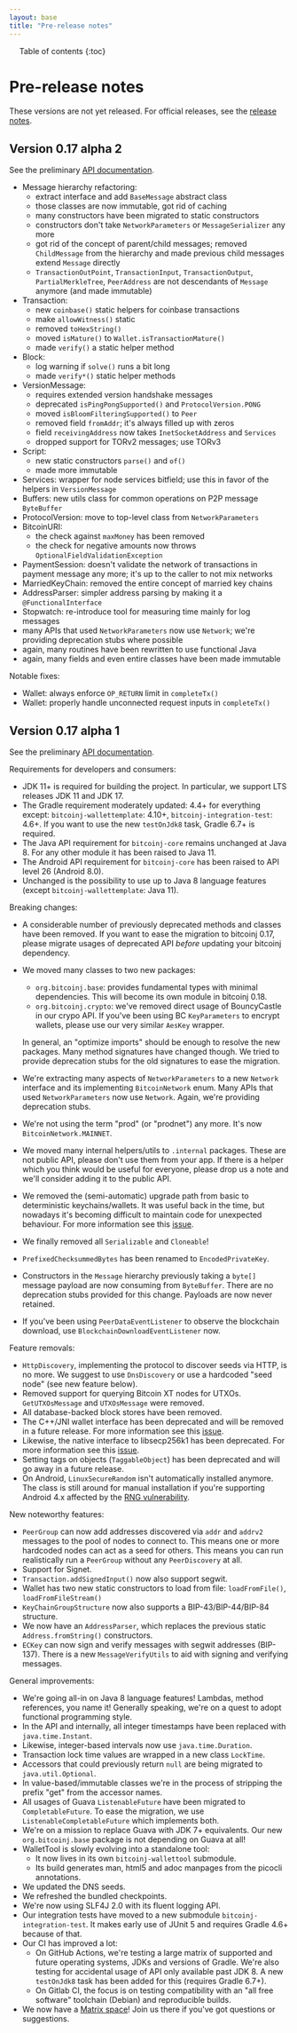 ```yaml
---
layout: base
title: "Pre-release notes"
---
```


<div markdown="1" id="toc" class="toc"><div markdown="1">

* Table of contents
{:toc}

</div></div>

<div markdown="1" class="toccontent">

# Pre-release notes

These versions are not yet released. For official releases, see the <a href="/release-notes">release notes</a>.

## Version 0.17 alpha 2

See the preliminary <a href="/javadoc/0.17-alpha2/">API documentation</a>.

* Message hierarchy refactoring:
  * extract interface and add `BaseMessage` abstract class
  * those classes are now immutable, got rid of caching
  * many constructors have been migrated to static constructors
  * constructors don't take `NetworkParameters` or `MessageSerializer` any more
  * got rid of the concept of parent/child messages; removed `ChildMessage` from the hierarchy and made previous child
    messages extend `Message` directly
  * `TransactionOutPoint`, `TransactionInput`, `TransactionOutput`, `PartialMerkleTree`, `PeerAddress`
    are not descendants of `Message` anymore (and made immutable)
* Transaction:
  * new `coinbase()` static helpers for coinbase transactions
  * make `allowWitness()` static
  * removed `toHexString()`
  * moved `isMature()` to `Wallet.isTransactionMature()`
  * made `verify()` a static helper method
* Block:
  * log warning if `solve()` runs a bit long
  * made `verify*()` static helper methods
* VersionMessage:
  * requires extended version handshake messages
  * deprecated `isPingPongSupported()` and `ProtocolVersion.PONG`
  * moved `isBloomFilteringSupported()` to `Peer`
  * removed field `fromAddr`; it's always filled up with zeros
  * field `receivingAddress` now takes `InetSocketAddress` and `Services`
  * dropped support for TORv2 messages; use TORv3
* Script:
  * new static constructors `parse()` and `of()`
  * made more immutable
* Services: wrapper for node services bitfield; use this in favor of the helpers in `VersionMessage`
* Buffers: new utils class for common operations on P2P message `ByteBuffer`
* ProtocolVersion: move to top-level class from `NetworkParameters`
* BitcoinURI:
  * the check against `maxMoney` has been removed
  * the check for negative amounts now throws `OptionalFieldValidationException`
* PaymentSession: doesn't validate the network of transactions in payment message any more; it's up to the caller to
  not mix networks
* MarriedKeyChain: removed the entire concept of married key chains
* AddressParser: simpler address parsing by making it a `@FunctionalInterface`
* Stopwatch: re-introduce tool for measuring time mainly for log messages
* many APIs that used `NetworkParameters` now use `Network`; we're providing deprecation stubs where possible
* again, many routines have been rewritten to use functional Java
* again, many fields and even entire classes have been made immutable

Notable fixes:

* Wallet: always enforce `OP_RETURN` limit in `completeTx()`
* Wallet: properly handle unconnected request inputs in `completeTx()`

## Version 0.17 alpha 1

See the preliminary <a href="/javadoc/0.17-alpha1/">API documentation</a>.

Requirements for developers and consumers:

* JDK 11+ is required for building the project. In particular, we support LTS releases JDK 11 and JDK 17.
* The Gradle requirement moderately updated: 4.4+ for everything except: `bitcoinj-wallettemplate`: 4.10+,
  `bitcoinj-integration-test`: 4.6+. If you want to use the new `testOnJdk8` task, Gradle 6.7+ is required.
* The Java API requirement for `bitcoinj-core` remains unchanged at Java 8. For any other module it has been raised to
  Java 11.
* The Android API requirement for `bitcoinj-core` has been raised to API level 26 (Android 8.0).
* Unchanged is the possibility to use up to Java 8 language features (except `bitcoinj-wallettemplate`: Java 11).

Breaking changes:

* A considerable number of previously deprecated methods and classes have been removed. If you want to ease the
  migration to bitcoinj 0.17, please migrate usages of deprecated API *before* updating your bitcoinj dependency.
* We moved many classes to two new packages:
    * `org.bitcoinj.base`: provides fundamental types with minimal dependencies. This will become its own module in
      bitcoinj 0.18.
    * `org.bitcoinj.crypto`: we've removed direct usage of BouncyCastle in our crypo API. If you've been using BC
      `KeyParameters` to encrypt wallets, please use our very similar `AesKey` wrapper.

  In general, an "optimize imports" should be enough to resolve the new packages. Many method signatures have
  changed though. We tried to provide deprecation stubs for the old signatures to ease the migration.
* We're extracting many aspects of `NetworkParameters` to a new `Network` interface and its implementing
  `BitcoinNetwork` enum. Many APIs that used `NetworkParameters` now use `Network`. Again, we're providing deprecation
  stubs.
* We're not using the term "prod" (or "prodnet") any more. It's now `BitcoinNetwork.MAINNET`.
* We moved many internal helpers/utils to `.internal` packages. These are not public API, please don't use them from
  your app. If there is a helper which you think would be useful for everyone, please drop us a note and we'll consider
  adding it to the public API.
* We removed the (semi-automatic) upgrade path from basic to deterministic keychains/wallets. It was useful back in the
  time, but nowadays it's becoming difficult to maintain code for unexpected behaviour.
  For more information see this [issue](https://github.com/bitcoinj/bitcoinj/issues/2342).
* We finally removed all `Serializable` and `Cloneable`!
* `PrefixedChecksummedBytes` has been renamed to `EncodedPrivateKey`.
* Constructors in the `Message` hierarchy previously taking a `byte[]` message payload are now consuming from
  `ByteBuffer`. There are no deprecation stubs provided for this change. Payloads are now never retained.
* If you've been using `PeerDataEventListener` to observe the blockchain download, use `BlockchainDownloadEventListener`
  now.

Feature removals:

* `HttpDiscovery`, implementing the protocol to discover seeds via HTTP, is no more. We suggest to use `DnsDiscovery`
  or use a hardcoded "seed node" (see new feature below).
* Removed support for querying Bitcoin XT nodes for UTXOs. `GetUTXOsMessage` and `UTXOsMessage` were removed.
* All database-backed block stores have been removed.
* The C++/JNI wallet interface has been deprecated and will be removed in a future release. For more information see
  this [issue](https://github.com/bitcoinj/bitcoinj/issues/2465).
* Likewise, the native interface to libsecp256k1 has been deprecated. For more information see this
  [issue](https://github.com/bitcoinj/bitcoinj/pull/2267).
* Setting tags on objects (`TaggableObject`) has been deprecated and will go away in a future release.
* On Android, `LinuxSecureRandom` isn't automatically installed anymore. The class is still around for manual
  installation if you're supporting Android 4.x affected by the
  [RNG vulnerability](https://bitcoin.org/en/alert/2013-08-11-android).

New noteworthy features:

* `PeerGroup` can now add addresses discovered via `addr` and `addrv2` messages to the pool of nodes to connect to.
  This means one or more hardcoded nodes can act as a seed for others. This means you can run realistically run a
  `PeerGroup` without any `PeerDiscovery` at all.
* Support for Signet.
* `Transaction.addSignedInput()` now also support segwit.
* Wallet has two new static constructors to load from file: `loadFromFile()`, `loadFromFileStream()`
* `KeyChainGroupStructure` now also supports a BIP-43/BIP-44/BIP-84 structure.
* We now have an `AddressParser`, which replaces the previous static `Address.fromString()` constructors.
* `ECKey` can now sign and verify messages with segwit addresses (BIP-137). There is a new `MessageVerifyUtils` to aid
  with signing and verifying messages.

General improvements:

* We're going all-in on Java 8 language features! Lambdas, method references, you name it! Generally speaking, we're
  on a quest to adopt functional programming style.
* In the API and internally, all integer timestamps have been replaced with `java.time.Instant`.
* Likewise, integer-based intervals now use `java.time.Duration`.
* Transaction lock time values are wrapped in a new class `LockTime`.
* Accessors that could previously return `null` are being migrated to `java.util.Optional`.
* In value-based/immutable classes we're in the process of stripping the prefix "get" from the accessor names.
* All usages of Guava `ListenableFuture` have been migrated to `CompletableFuture`. To ease the migration, we use
  `ListenableCompletableFuture` which implements both.
* We're on a mission to replace Guava with JDK 7+ equivalents. Our new `org.bitcoinj.base` package is not depending
  on Guava at all!
* WalletTool is slowly evolving into a standalone tool:
    * It now lives in its own `bitcoinj-wallettool` submodule.
    * Its build generates man, html5 and adoc manpages from the picocli annotations.
* We updated the DNS seeds.
* We refreshed the bundled checkpoints.
* We're now using SLF4J 2.0 with its fluent logging API.
* Our integration tests have moved to a new submodule `bitcoinj-integration-test`. It makes early use of JUnit 5 and
  requires Gradle 4.6+ because of that.
* Our CI has improved a lot:
    * On GitHub Actions, we're testing a large matrix of supported and future operating systems, JDKs and
      versions of Gradle. We're also testing for accidental usage of API only available past JDK 8. A new
      `testOnJdk8` task has been added for this (requires Gradle 6.7+).
    * On Gitlab CI, the focus is on testing compatibility with an "all free software" toolchain (Debian) and reproducible
      builds.
* We now have a <a href="/#community">Matrix space</a>! Join us there if you've got questions or suggestions.

</div>
